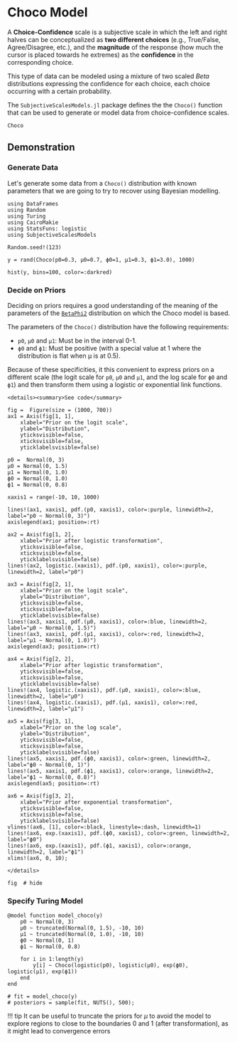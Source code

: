 # Choco Model

A **Choice-Confidence** scale is a subjective scale in which the left and right halves can be conceptualized as **two different choices** (e.g., True/False, Agree/Disagree, etc.), and the **magnitude** of the response (how much the cursor is placed towards he extremes) as the **confidence** in the corresponding choice.

This type of data can be modeled using a mixture of two scaled $Beta$ distributions expressing the confidence for each choice, each choice occurring with a certain probability.

The `SubjectiveScalesModels.jl` package defines the the `Choco()` function that can be used to generate or model data from choice-confidence scales.

```@docs
Choco
```


## Demonstration

### Generate Data

Let's generate some data from a `Choco()` distribution with known parameters that we are going to try to recover using Bayesian modelling.

```@example choco1
using DataFrames
using Random
using Turing
using CairoMakie
using StatsFuns: logistic
using SubjectiveScalesModels
```

```@example choco1
Random.seed!(123)

y = rand(Choco(p0=0.3, μ0=0.7, ϕ0=1, μ1=0.3, ϕ1=3.0), 1000)

hist(y, bins=100, color=:darkred)
```

### Decide on Priors

Deciding on priors requires a good understanding of the meaning of the parameters of the [`BetaPhi2`](@ref) distribution on which the Choco model is based.

The parameters of the `Choco()` distribution have the following requirements:

- `p0`, `μ0` and `μ1`: Must be in the interval 0-1.
- `ϕ0` and `ϕ1`: Must be positive (with a special value at 1 where the distribution is flat when μ is at 0.5).

Because of these specificities, it this convenient to express priors on a different scale (the logit scale for `p0`, `μ0` and `μ1`, and the log scale for `ϕ0` and `ϕ1`) and then transform them using a logistic or exponential link functions.

```@raw html
<details><summary>See code</summary>
```

```@example choco1
fig =  Figure(size = (1000, 700))
ax1 = Axis(fig[1, 1], 
    xlabel="Prior on the logit scale",
    ylabel="Distribution",
    yticksvisible=false,
    xticksvisible=false,
    yticklabelsvisible=false)

p0 =  Normal(0, 3)
μ0 = Normal(0, 1.5)
μ1 = Normal(0, 1.0)
ϕ0 = Normal(0, 1.0)
ϕ1 = Normal(0, 0.8)

xaxis1 = range(-10, 10, 1000)

lines!(ax1, xaxis1, pdf.(p0, xaxis1), color=:purple, linewidth=2, label="p0 ~ Normal(0, 3)")
axislegend(ax1; position=:rt)

ax2 = Axis(fig[1, 2], 
    xlabel="Prior after logistic transformation",
    yticksvisible=false,
    xticksvisible=false,
    yticklabelsvisible=false)
lines!(ax2, logistic.(xaxis1), pdf.(p0, xaxis1), color=:purple, linewidth=2, label="p0")

ax3 = Axis(fig[2, 1], 
    xlabel="Prior on the logit scale",
    ylabel="Distribution",
    yticksvisible=false,
    xticksvisible=false,
    yticklabelsvisible=false)
lines!(ax3, xaxis1, pdf.(μ0, xaxis1), color=:blue, linewidth=2, label="μ0 ~ Normal(0, 1.5)")
lines!(ax3, xaxis1, pdf.(μ1, xaxis1), color=:red, linewidth=2, label="μ1 ~ Normal(0, 1.0)")
axislegend(ax3; position=:rt)

ax4 = Axis(fig[2, 2], 
    xlabel="Prior after logistic transformation",
    yticksvisible=false,
    xticksvisible=false,
    yticklabelsvisible=false)
lines!(ax4, logistic.(xaxis1), pdf.(μ0, xaxis1), color=:blue, linewidth=2, label="μ0")
lines!(ax4, logistic.(xaxis1), pdf.(μ1, xaxis1), color=:red, linewidth=2, label="μ1")

ax5 = Axis(fig[3, 1], 
    xlabel="Prior on the log scale",
    ylabel="Distribution",
    yticksvisible=false,
    xticksvisible=false,
    yticklabelsvisible=false)
lines!(ax5, xaxis1, pdf.(ϕ0, xaxis1), color=:green, linewidth=2, label="ϕ0 ~ Normal(0, 1)")
lines!(ax5, xaxis1, pdf.(ϕ1, xaxis1), color=:orange, linewidth=2, label="ϕ1 ~ Normal(0, 0.8)")
axislegend(ax5; position=:rt)

ax6 = Axis(fig[3, 2], 
    xlabel="Prior after exponential transformation",
    yticksvisible=false,
    xticksvisible=false,
    yticklabelsvisible=false)
vlines!(ax6, [1], color=:black, linestyle=:dash, linewidth=1)
lines!(ax6, exp.(xaxis1), pdf.(ϕ0, xaxis1), color=:green, linewidth=2, label="ϕ0")
lines!(ax6, exp.(xaxis1), pdf.(ϕ1, xaxis1), color=:orange, linewidth=2, label="ϕ1")
xlims!(ax6, 0, 10);
```
```@raw html
</details>
```

```@example choco1
fig  # hide
```

### Specify Turing Model


```@example choco1
@model function model_choco(y)
    p0 ~ Normal(0, 3)
    μ0 ~ truncated(Normal(0, 1.5), -10, 10)
    μ1 ~ truncated(Normal(0, 1.0), -10, 10)
    ϕ0 ~ Normal(0, 1)
    ϕ1 ~ Normal(0, 0.8)

    for i in 1:length(y)
        y[i] ~ Choco(logistic(p0), logistic(μ0), exp(ϕ0), logistic(μ1), exp(ϕ1))
    end
end

# fit = model_choco(y)
# posteriors = sample(fit, NUTS(), 500);
```

!!! tip
    It can be useful to truncate the priors for $\mu$ to avoid the model to explore regions to close to the boundaries 0 and 1 (after transformation), as it might lead to convergence errors

